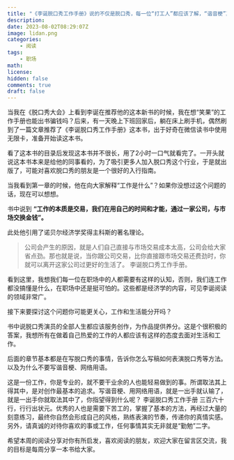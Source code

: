 ```yaml
---
title: "《李诞脱口秀工作手册》说的不仅是脱口秀，每一位“打工人”都应该了解，“谐音梗”真的要扣钱"
description: 
date: 2023-08-02T08:29:07Z
image: lidan.png
categories:
    - 阅读
tags:
    - 职场
math: 
license: 
hidden: false
comments: true
draft: false
---
```


当我在《脱口秀大会》上看到李诞在推荐他的这本新书的时候，我在想“笑果”的工作手册也能出书骗钱吗？后来，有一天晚上下班回家后，躺在床上刷手机，偶然刷到了一篇文章推荐了《李诞脱口秀工作手册》这本书，出于好奇在微信读书中使用无限卡，准备开始读这本书。

看了这本书的目录后发现这本书并不很长，用了2小时一口气就看完了。一开头就说这本书本来是给他的同事看的，为了吸引更多人加入脱口秀这个行业，于是就出版了，可能对喜欢脱口秀的朋友是一个很好的入行指南。

当我看到第一章的时候，他在向大家解释“工作是什么”？如果你没想过这个问题的话，现在可以想想。

书中说到 **“工作的本质是交易，我们在用自己的时间和才能，通过一家公司，与市场交换金钱”。**

此处他引用了诺贝尔经济学奖得主科斯的著名理论。

> 公司会产生的原因，就是人们自己直接与市场交易成本太高，公司会给大家省点劲。那也就是说，当你跟公司交易，比你直接跟市场交易还费劲时，你就可以离开这家公司过更好的生活了。
李诞脱口秀工作手册。

看到这里，我想我们每一位在职场中的人都需要有这样的认知，否则，我们连工作都没搞懂是什么，在职场中还是挺可怕的。这些都是经济学的内容，可见李诞阅读的领域非常广。

接下来要探讨这个问题你可能更关心，工作和生活能分开吗？

书中说脱口秀演员的全部人生都应该服务创作，为作品提供养分。这是个很积极的答案，我想所有在做着自己热爱的工作的人都应该有这样的态度去面对生活和工作。

后面的章节基本都是在写脱口秀的事情，告诉你怎么写稿如何表演脱口秀等方法。以及为什么不要写谐音梗、网络用语。

这是一份工作，你是专业的，就不要干业余的人也能轻易做到的事。所谓取法其上得其中，是对创作最基本的追求。写谐音梗、用网络用语，就是一出手就认输了，就是一出手你就取法其中了，你指望得到什么呢？
李诞脱口秀工作手册
三百六十行，行行出状元。优秀的人也是需要下苦工的，掌握了基本的方法，再经过大量的刻意练习，最终你自然会形成自己的风格，熟练表演的节奏，传递你的真情实感。另外，请真诚的对待你喜欢的事或工作，任何事情其实无非就是“勤勉”二字。

希望本周的阅读分享对你有所启发，喜欢阅读的朋友，欢迎大家在留言区交流，我的目标是每周分享一本书给大家。